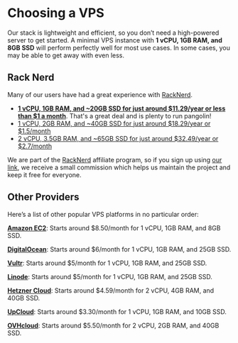 # Choosing a VPS

Our stack is lightweight and efficient, so you don’t need a high-powered server to get started. A minimal VPS instance with **1 vCPU, 1GB RAM, and 8GB SSD** will perform perfectly well for most use cases. In some cases, you may be able to get away with even less.

## Rack Nerd

Many of our users have had a great experience with [RackNerd](https://my.racknerd.com/aff.php?aff=13788). 

- [**1 vCPU, 1GB RAM, and ~20GB SSD for just around $11.29/year or less than $1 a month**](https://my.racknerd.com/aff.php?aff=13788&pid=903). That's a great deal and is plenty to run pangolin!
- [1 vCPU, 2GB RAM, and ~40GB SSD for just around $18.29/year or $1.5/month](https://my.racknerd.com/aff.php?aff=13788&pid=904)
- [2 vCPU, 3.5GB RAM, and ~65GB SSD for just around $32.49/year or $2.7/month](https://my.racknerd.com/aff.php?aff=13788&pid=905)

We are part of the [RackNerd](https://my.racknerd.com/aff.php?aff=13788) affiliate program, so if you sign up using [our link](https://my.racknerd.com/aff.php?aff=13788), we receive a small commission which helps us maintain the project and keep it free for everyone.

## Other Providers

Here’s a list of other popular VPS platforms in no particular order:

**[Amazon EC2](https://instances.vantage.sh/)**: Starts around $8.50/month for 1 vCPU, 1GB RAM, and 8GB SSD.

**[DigitalOcean](https://www.digitalocean.com/pricing/droplets)**: Starts around $6/month for 1 vCPU, 1GB RAM, and 25GB SSD.

**[Vultr](https://www.vultr.com/pricing)**: Starts around $5/month for 1 vCPU, 1GB RAM, and 25GB SSD.

**[Linode](https://www.linode.com/pricing/)**: Starts around $5/month for 1 vCPU, 1GB RAM, and 25GB SSD.

**[Hetzner Cloud](https://www.hetzner.com/cloud)**: Starts around $4.59/month for 2 vCPU, 4GB RAM, and 40GB SSD.

**[UpCloud](https://upcloud.com/pricing/)**: Starts around $3.30/month for 1 vCPU, 1GB RAM, and 10GB SSD.

**[OVHcloud](https://www.ovhcloud.com/en/vps/)**: Starts around $5.50/month for 2 vCPU, 2GB RAM, and 40GB SSD.

